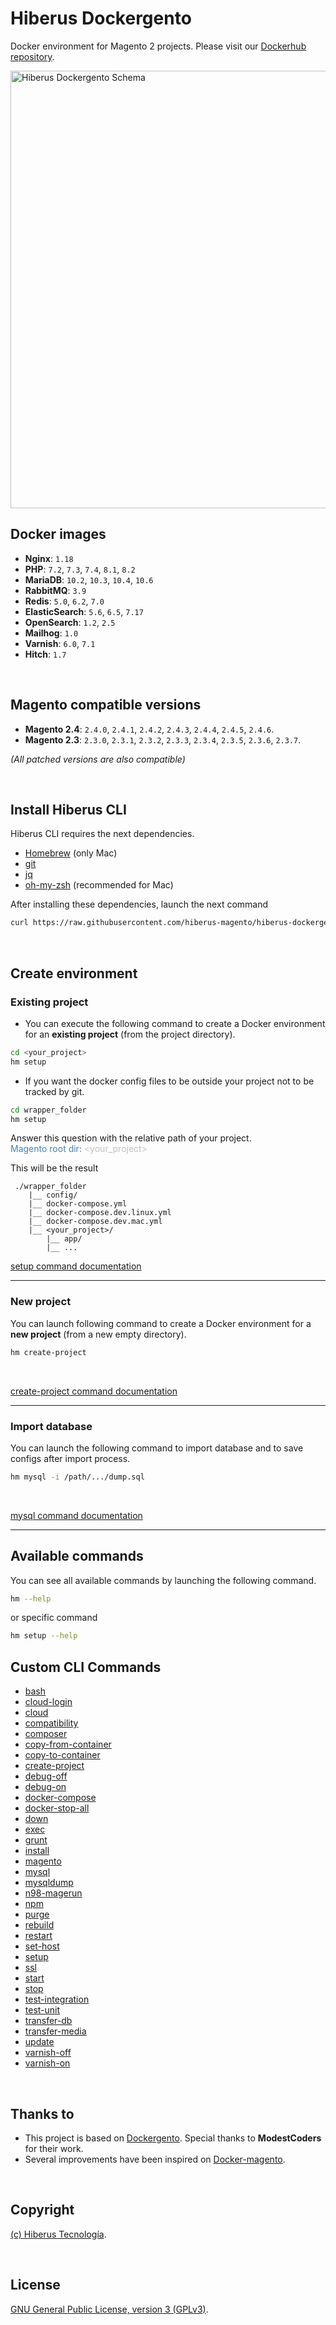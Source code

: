 # Hiberus Dockergento

Docker environment for Magento 2 projects. Please visit our [Dockerhub repository](https://hub.docker.com/u/hiberusmagento).

<img alt="Hiberus Dockergento Schema" src="schema.png" width="700"/>

## Docker images

- **Nginx**: `1.18`
- **PHP**: `7.2`, `7.3`, `7.4`, `8.1`, `8.2`
- **MariaDB**: `10.2`, `10.3`, `10.4`, `10.6`
- **RabbitMQ**: `3.9`
- **Redis**: `5.0`, `6.2`, `7.0`
- **ElasticSearch**: `5.6`, `6.5`, `7.17`
- **OpenSearch**: `1.2`, `2.5`
- **Mailhog**: `1.0`
- **Varnish**: `6.0`, `7.1`
- **Hitch**: `1.7`

<br>

## Magento compatible versions

- **Magento 2.4**: `2.4.0`, `2.4.1`, `2.4.2`, `2.4.3`, `2.4.4`, `2.4.5`, `2.4.6`.
- **Magento 2.3**: `2.3.0`, `2.3.1`, `2.3.2`, `2.3.3`, `2.3.4`, `2.3.5`, `2.3.6`, `2.3.7`.

_(All patched versions are also compatible)_

<br>

## Install Hiberus CLI
Hiberus CLI requires the next dependencies.
- [Homebrew](https://docs.brew.sh/Installation) (only Mac)
- [git](https://git-scm.com/downloads)
- [jq](https://stedolan.github.io/jq/download/)
- [oh-my-zsh](https://ohmyz.sh/) (recommended for Mac)

After installing these dependencies, launch the next command

```bash
curl https://raw.githubusercontent.com/hiberus-magento/hiberus-dockergento/main/setup.sh | bash
```

<br>

## Create environment
### Existing project
* You can execute the following command to create a Docker environment for an **existing project** (from the project directory).
```bash
cd <your_project>
hm setup
```
* If you want the docker config files to be outside your project not to be tracked by git.
```bash
cd wrapper_folder
hm setup
``` 
Answer this question with the relative path of your project.
<br>
<span style="color: steelblue;" >Magento root dir:  </span> <span style="color: #c0c0c0" ><your_project></span>

This will be the result
```
 ./wrapper_folder
    |__ config/
    |__ docker-compose.yml
    |__ docker-compose.dev.linux.yml
    |__ docker-compose.dev.mac.yml
    |__ <your_project>/
        |__ app/
        |__ ...
```
[setup command documentation](docs/setup.md)

---
### New project
You can launch following command to create a Docker environment for a **new project** (from a new empty directory).
```bash
hm create-project
```
<br>

[create-project command documentation](docs/create-project.md)


---

### Import database
You can launch the following command to import database and to save configs after import process.
```bash
hm mysql -i /path/.../dump.sql
```
<br>

[mysql command documentation](docs/mysql.md)

---

## Available commands

You can see all available commands by launching the following command.
```bash
hm --help
```
or specific command
```bash
hm setup --help
```

## Custom CLI Commands

- [bash](docs/bash.md)
- [cloud-login](docs/cloud-login.md)
- [cloud](docs/cloud.md)
- [compatibility](docs/compatibility.md)
- [composer](docs/composer.md)
- [copy-from-container](docs/copy-from-container.md)
- [copy-to-container](docs/copy-to-container.md)
- [create-project](docs/create-project.md)
- [debug-off](docs/debug-off.md)
- [debug-on](docs/debug-on.md)
- [docker-compose](docs/docker-compose.md)
- [docker-stop-all](docs/docker-stop-all.md)
- [down](docs/down.md)
- [exec](docs/exec.md)
- [grunt](docs/grunt.md)
- [install](docs/install.md)
- [magento](docs/magento.md)
- [mysql](docs/mysql.md)
- [mysqldump](docs/mysqldump.md)
- [n98-magerun](docs/n98-magerun.md)
- [npm](docs/npm.md)
- [purge](docs/purge.md)
- [rebuild](docs/rebuild.md)
- [restart](docs/restart.md)
- [set-host](docs/set-host.md)
- [setup](docs/setup.md)
- [ssl](docs/ssl.md)
- [start](docs/start.md)
- [stop](docs/stop.md)
- [test-integration](docs/test-integration.md)
- [test-unit](docs/test-unit.md)
- [transfer-db](docs/transfer-db.md)
- [transfer-media](docs/transfer-media.md)
- [update](docs/update.md)
- [varnish-off](docs/varnish-off.md)
- [varnish-on](docs/varnish-on.md)

<br>

## Thanks to

* This project is based on [Dockergento](https://github.com/ModestCoders/magento2-dockergento). Special thanks to **ModestCoders** for their work.
* Several improvements have been inspired on [Docker-magento](https://github.com/markshust/docker-magento).

<br>

## Copyright

[(c) Hiberus Tecnología](https://hiberus.com).

<br/>

## License

[GNU General Public License, version 3 (GPLv3)](https://opensource.org/licenses/gpl-3.0).
